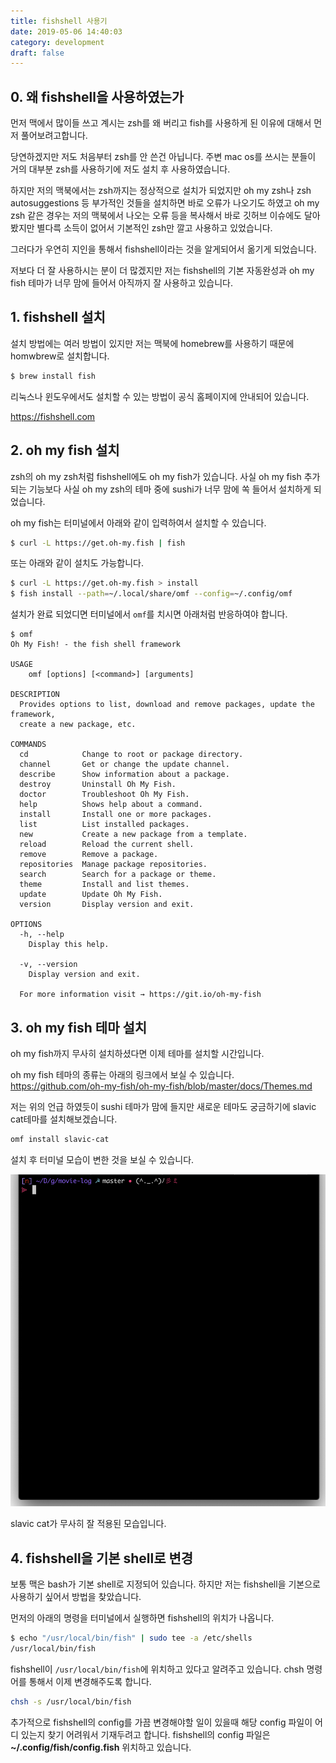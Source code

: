 ```yaml
---
title: fishshell 사용기
date: 2019-05-06 14:40:03
category: development
draft: false
---
```


## 0. 왜 fishshell을 사용하였는가

먼저 맥에서 많이들 쓰고 계시는 zsh를 왜 버리고 fish를 사용하게 된 이유에 대해서 먼저 풀어보려고합니다.

당연하겠지만 저도 처음부터 zsh를 안 쓴건 아닙니다.
주변 mac os를 쓰시는 분들이 거의 대부분 zsh를 사용하기에 저도 설치 후 사용하였습니다.

하지만 저의 맥북에서는 zsh까지는 정상적으로 설치가 되었지만
oh my zsh나 zsh autosuggestions 등 부가적인 것들을 설치하면 바로 오류가 나오기도 하였고
oh my zsh 같은 경우는 저의 맥북에서 나오는 오류 등을 복사해서
바로 깃허브 이슈에도 달아봤지만 별다륵 소득이 없어서 기본적인 zsh만 깔고 사용하고 있었습니다.

그러다가 우연히 지인을 통해서 fishshell이라는 것을 알게되어서 옮기게 되었습니다.

저보다 더 잘 사용하시는 분이 더 많겠지만 저는 fishshell의 기본 자동완성과 oh my fish 테마가 너무 맘에 들어서 아직까지 잘 사용하고 있습니다.

## 1. fishshell 설치

설치 방법에는 여러 방법이 있지만 저는 맥북에 homebrew를 사용하기 때문에 homwbrew로 설치합니다.

```bash
$ brew install fish
```

리눅스나 윈도우에서도 설치할 수 있는 방법이 공식 홈페이지에 안내되어 있습니다.

https://fishshell.com

## 2. oh my fish 설치

zsh의 oh my zsh처럼 fishshell에도 oh my fish가 있습니다.
사실 oh my fish 추가되는 기능보다 사실 oh my zsh의 테마 중에 sushi가 너무 맘에 쏙 들어서 설치하게 되었습니다.

oh my fish는 터미널에서 아래와 같이 입력하여서 설치할 수 있습니다.

```bash
$ curl -L https://get.oh-my.fish | fish
```

또는 아래와 같이 설치도 가능합니다.

```bash
$ curl -L https://get.oh-my.fish > install
$ fish install --path=~/.local/share/omf --config=~/.config/omf
```

설치가 완료 되었디면 터미널에서 `omf`를 치시면 아래처럼 반응하여야 합니다.

```
$ omf
Oh My Fish! - the fish shell framework

USAGE
    omf [options] [<command>] [arguments]

DESCRIPTION
  Provides options to list, download and remove packages, update the framework,
  create a new package, etc.

COMMANDS
  cd            Change to root or package directory.
  channel       Get or change the update channel.
  describe      Show information about a package.
  destroy       Uninstall Oh My Fish.
  doctor        Troubleshoot Oh My Fish.
  help          Shows help about a command.
  install       Install one or more packages.
  list          List installed packages.
  new           Create a new package from a template.
  reload        Reload the current shell.
  remove        Remove a package.
  repositories  Manage package repositories.
  search        Search for a package or theme.
  theme         Install and list themes.
  update        Update Oh My Fish.
  version       Display version and exit.

OPTIONS
  -h, --help
    Display this help.

  -v, --version
    Display version and exit.

  For more information visit → https://git.io/oh-my-fish
```

## 3. oh my fish 테마 설치

oh my fish까지 무사히 설치하셨다면 이제 테마를 설치할 시간입니다.

oh my fish 테마의 종류는 아래의 링크에서 보실 수 있습니다.
https://github.com/oh-my-fish/oh-my-fish/blob/master/docs/Themes.md

저는 위의 언급 하였듯이 sushi 테마가 맘에 들지만 새로운 테마도 궁금하기에 slavic cat테마를 설치해보겠습니다.

```bash
omf install slavic-cat
```

설치 후 터미널 모습이 변한 것을 보실 수 있습니다.

![slavic-cat.png](./images/fishshell_사용기/slavic-cat.png)

slavic cat가 무사히 잘 적용된 모습입니다.

## 4. fishshell을 기본 shell로 변경

보통 맥은 bash가 기본 shell로 지정되어 있습니다.
하지만 저는 fishshell을 기본으로 사용하기 싶어서 방법을 찾았습니다.

먼저의 아래의 명령을 터미널에서 실행하면 fishshell의 위치가 나옵니다.

```bash
$ echo "/usr/local/bin/fish" | sudo tee -a /etc/shells
/usr/local/bin/fish
```

fishshell이 `/usr/local/bin/fish`에 위치하고 있다고 알려주고 있습니다.
chsh 명령어를 통해서 이제 변경해주도록 합니다.

```bash
chsh -s /usr/local/bin/fish
```

추가적으로 fishshell의 config를 가끔 변경해야할 일이 있을때 해당 config 파일이 어디 있는지 찾기 어려워서 기재두려고 합니다.
fishshell의 config 파일은 **~/.config/fish/config.fish** 위치하고 있습니다.

